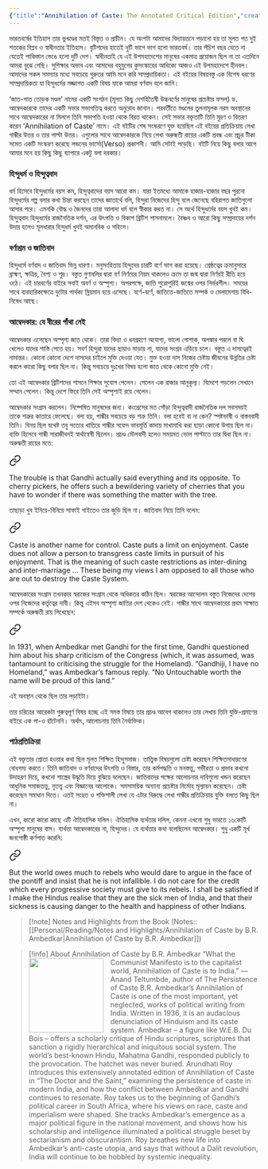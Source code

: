 ```yaml
---
{"title":"Annihilation of Caste: The Annotated Critical Edition","created":"2018-03-24T00:00:00+06:00","updated":"2023-01-26T16:12:22+06:00","read_at":["2018-04-04T00:00:00+06:00"],"read_count":1,"reviewed":true,"dg-note-icon":2,"authors":["Arundhati Roy","B.R. Ambedkar"],"isbn10":"178168832X","status":"Read","rating":5,"cover":"https://i.gr-assets.com/images/S/compressed.photo.goodreads.com/books/1453061905l/25489325.jpg","dg-publish":true,"tags":["bestreads"],"dg-metatags":{"og:image":"https://i.gr-assets.com/images/S/compressed.photo.goodreads.com/books/1453061905l/25489325.jpg"},"permalink":"/personal/reading/books/read/annihilation-of-caste-the-annotated-critical-edition-by-arundhati-roy/","metatags":{"og:image":"https://i.gr-assets.com/images/S/compressed.photo.goodreads.com/books/1453061905l/25489325.jpg"},"dgPassFrontmatter":true,"noteIcon":2}
---
```


ভারতবর্ষের ইতিহাস তার ভুখণ্ডের মতই বিস্তৃত ও প্রাচীন। যে অংশটা আমাদের বিদ্যায়তনে পড়ানো হয় তা মূলত গত দুই শতকের বিপ্লব ও স্বাধীনতার ইতিহাস। বৃটিশদের হাতেই দুটি ভাগে ভাগ হলো ভারতবর্ষ। তার পঁচিশ বছর যেতে না যেতেই পাকিস্তান ভেঙে হলো দুটি দেশ। স্বাধীনতাই যে এই উপমহাদেশের মানুষের একমাত্র প্রয়োজন ছিল না তা এতদিনে আমরা বুঝে গেছি। সুশিক্ষার অভাব এবং আমাদের বহুযুগের কুসংস্কারের আধিক্যে আজও এই উপমহাদেশে হীনবল। আমাদের সকল সমস্যার মধ্যে সবচেয়ে গুরুতর আমি মনে করি সাম্প্রদায়িকতা। এই বইয়ের বিষয়বস্তু এক বিশেষ ধরণের সাম্প্রদায়িকতা যা হিন্দুধর্মের মজ্জাগত একটি বিষয় যাকে আমরা বর্ণবাদ বলে জানি।  
  
‘জাত-পাত তোড়ক মণ্ডল’ নামের একটি সংগঠন (মূলত কিছু দেশহিতৈষী উচ্চবর্ণের মানুষের প্রচেষ্টার ফসল) ড‌. আম্বেদকারকে তাদের একটি সভার সভাপতিত্ব করতে অনুরোধ জানান। পরবর্তীতে মণ্ডলের তুলনামূলক নরম অবস্থানের সাথে আম্বেদকারের না মিললে তিনি সভাপতি হওয়া থেকে বিরত থাকেন। সেই সভার বক্তৃতাটি তিনি মুদ্রণ ও বিতরণ করেন ‘Annihilation of Caste’ নামে। এই বইটির শেষ সংস্করণে যুক্ত হয়েছিল এই বইয়ের প্রতিক্রিয়ায় লেখা গান্ধীর উত্তর ও তার পাল্টা উত্তর। এগুলোর সাথে আম্বেদকারকে নিয়ে লেখা অরুন্ধতী রায়ের একটি প্রবন্ধ এবং প্রচুর টীকা সমেত একটি সংস্করণ করেছে লন্ডনের ভার্সো(Verso) প্রকাশনী। আমি সেটাই পড়েছি। বইটি নিয়ে কিছু বলার আগে আমার মনে হয় কিছু কিছু ব্যাপারে একটু বলা দরকার।  
  
### হিন্দুধর্ম ও হিন্দুত্ববাদ

  
ধর্ম হিসেবে হিন্দুধর্মের বয়স কম, হিন্দুত্ববাদের বয়স আরো কম। যারা ইতমধ্যে আমাকে হাজার-হাজার বছর পুরনো হিন্দুধর্মের গল্প বলার কথা চিন্তা করছেন তাদের জ্ঞাতার্থে বলি, হিন্দুরা নিজেদের হিন্দু বলে জেনেছে বহিরাগত জাতিগুলো আসার পরে। এমনকি বৌদ্ধ ও জৈনদের তারা আলাদা ধর্ম বলে স্বীকার করত না। সে অর্থে হিন্দুধর্মের বয়স খুবই কম। হিন্দুত্ববাদ হিন্দুধর্মের রাজনৈতিক দর্শন, এর উৎপত্তি ও বিকাশ ব্রিটিশ শাসনামলে। বৈষ্ণব ও আরো কিছু সম্প্রদায়ের দর্শন উদার হলেও মূলধারার হিন্দুধর্ম খুবই অমানবিক ও সহিংস।  
  
### বর্ণাশ্রম ও জাতিবাদ

  
হিন্দুধর্মে বর্ণবাদ ও জাতিবাদ ভিন্ন ধারণা। মনুসংহিতায় হিন্দুদের চারটি বর্ণে ভাগ করা হয়েছে। শ্রেষ্ঠত্বের ক্রমানুসারে ব্রাহ্মণ, ক্ষত্রিয়, বৈশ্য ও শুদ্র। বস্তুত গুণাবলির দ্বারা বর্ণ নির্ণয়ের নিয়ম থাকলেও ক্রমে তা জন্ম দ্বারা নির্ণয়ই রীতি হয়ে ওঠে। এই চারবর্ণের বাইরে সবাই অবর্ণ ও অস্পৃশ্য। অপরপক্ষে, জাতি পুরোপুরিই জন্মের ওপর নির্ভরশীল। সময়ের সাথে ব্যবহারিকক্ষেত্রে দুটোর পার্থক্য ম্রিয়মান হয়ে এসেছে। বর্ণে-বর্ণে, জাতিতে-জাতিতে সম্পর্ক ও মেলামেশায় বিধি-নিষেধ আছে।  
  
### আম্বেদকার: যে বীরের গাঁথা নেই

  
আম্বেদকার এসেছেন অস্পৃশ্য জাত থেকে। তারা বিদ্যা ও ধনগ্রহণে অযোগ্য, ভালো পোশাক, অলঙ্কার পরলে বা ঘি খেলেও যাদের শাস্তি পেতে হয়। সবর্ণ হিন্দুরা যাদের ছায়াও মাড়ায় না, যাদের সংশ্রব এড়িয়ে চলে। বস্তুত এ দাসত্বেরই নামান্তর। কোনো কোনো দেশে দাসদের চাইলে মুক্তি দেওয়া যেত। মুক্ত হওয়া দাস নিজের চেষ্টায় জীবনের উন্নতির চেষ্টা করলে কারো কিছু বলার ছিল না। কিন্তু সবচেয়ে দুঃখের বিষয় হলো জাত থেকে কোনো মুক্তি নেই।  
  
তো এই আম্বেদকার ব্রিটিশদের শাসনে শিক্ষার সুযোগ পেলেন। পেলেন এক রাজার আনুকূল্য। বিদেশে পড়লেন সেখানে সম্মান পেলেন। কিন্তু দেশে ফিরে তিনি সেই অস্পৃশ্যই রয়ে গেলেন।  
  
আম্বেদকার সংগ্রাম করলেন। নিষ্পেষিত মানুষদের জন্য। কংগ্রেসের মত গোঁড়া হিন্দুত্ববাদী রাজনৈতিক দল সবসময়ই তাকে শত্রুর কাতারে ফেলেছে। বলা হয়, গান্ধীর সবচেয়ে বড় শত্রু তিনি। বলা হবেই বা না কেন? স্পষ্টভাষী ও বাস্তববাদী তিনি। বিনয় ছিল যথেষ্ট তবু সত্যের খাতিরে গান্ধীর সফেদ ভাবমূর্তি কাদায় মাখামাখি করা ছাড়া কোনো উপায় ছিল না। ব্যক্তি হিসেবে গান্ধী সারাজীবনই স্বার্থান্বেষী ছিলেন। প্রচণ্ড মৌলবাদী হলেও সময়মত ভোল পাল্টাতে তার দ্বিধা ছিল না। অরুন্ধতী রায়ের মতে:  


<div class="transclusion internal-embed is-loaded"><a class="markdown-embed-link" href="/personal/reading/notes-and-highlights/annihilation-of-caste-by-b-r-ambedkar/#bde40d" aria-label="Open link"><svg xmlns="http://www.w3.org/2000/svg" width="24" height="24" viewBox="0 0 24 24" fill="none" stroke="currentColor" stroke-width="2" stroke-linecap="round" stroke-linejoin="round" class="svg-icon lucide-link"><path d="M10 13a5 5 0 0 0 7.54.54l3-3a5 5 0 0 0-7.07-7.07l-1.72 1.71"></path><path d="M14 11a5 5 0 0 0-7.54-.54l-3 3a5 5 0 0 0 7.07 7.07l1.71-1.71"></path></svg></a><div class="markdown-embed">



The trouble is that Gandhi actually said everything and its opposite. To cherry pickers, he offers such a bewildering variety of cherries that you have to wonder if there was something the matter with the tree. 

</div></div>

  
তাছাড়া খুব ইনিয়ে-বিনিয়ে সাফাই গাইতেও তার জুড়ি ছিল না। জাতিবাদ নিয়ে তিনি বলেন:


<div class="transclusion internal-embed is-loaded"><a class="markdown-embed-link" href="/personal/reading/notes-and-highlights/annihilation-of-caste-by-b-r-ambedkar/#71ece7" aria-label="Open link"><svg xmlns="http://www.w3.org/2000/svg" width="24" height="24" viewBox="0 0 24 24" fill="none" stroke="currentColor" stroke-width="2" stroke-linecap="round" stroke-linejoin="round" class="svg-icon lucide-link"><path d="M10 13a5 5 0 0 0 7.54.54l3-3a5 5 0 0 0-7.07-7.07l-1.72 1.71"></path><path d="M14 11a5 5 0 0 0-7.54-.54l-3 3a5 5 0 0 0 7.07 7.07l1.71-1.71"></path></svg></a><div class="markdown-embed">



Caste is another name for control. Caste puts a limit on enjoyment. Caste does not allow a person to transgress caste limits in pursuit of his enjoyment. That is the meaning of such caste restrictions as inter-dining and inter-marriage … These being my views I am opposed to all those who are out to destroy the Caste System. 

</div></div>

  
আম্বেদকারের সংগ্রাম তখনকার স্বরাজের সংগ্রাম থেকে অধিকতর কঠিন ছিল। স্বরাজের আন্দোলন বস্তুত নিজেদের দেশের ওপর নিজেদের কর্তৃত্বের দাবী। কিন্তু এইসব অস্পৃশ্য জাতির দেশ থেকেও নেই। গান্ধীর সাথে আম্বেদকারের প্রথম সাক্ষাত সম্পর্কে অরুন্ধতী রায় লিখেছেন:  


<div class="transclusion internal-embed is-loaded"><a class="markdown-embed-link" href="/personal/reading/notes-and-highlights/annihilation-of-caste-by-b-r-ambedkar/#fa4d41" aria-label="Open link"><svg xmlns="http://www.w3.org/2000/svg" width="24" height="24" viewBox="0 0 24 24" fill="none" stroke="currentColor" stroke-width="2" stroke-linecap="round" stroke-linejoin="round" class="svg-icon lucide-link"><path d="M10 13a5 5 0 0 0 7.54.54l3-3a5 5 0 0 0-7.07-7.07l-1.72 1.71"></path><path d="M14 11a5 5 0 0 0-7.54-.54l-3 3a5 5 0 0 0 7.07 7.07l1.71-1.71"></path></svg></a><div class="markdown-embed">



In 1931, when Ambedkar met Gandhi for the first time, Gandhi questioned him about his sharp criticism of the Congress (which, it was assumed, was tantamount to criticising the struggle for the Homeland). “Gandhiji, I have no Homeland,” was Ambedkar’s famous reply. “No Untouchable worth the name will be proud of this land.” 

</div></div>

  
এই অবস্থান থেকে ছিল তার লড়াইটা।  
  
তার চরিত্রের আরেকটা গুরুত্বপূর্ণ বিষয় হচ্ছে এই সমস্ত বিষয়ে তার প্রচণ্ড আবেগ থাকলেও তার লেখায় তিনি যুক্তি-প্রমাণের বাইরে এক পা-ও হাঁটেননি। অর্থাৎ, আলোচনায় তিনি নৈর্ব্যক্তিক।  
  
### পাঠপ্রতিক্রিয়া
এই বক্তৃতার শ্রোতা হওয়ার কথা ছিল মূলত শিক্ষিত হিন্দুসমাজ। তাত্ত্বিক বিষয়গুলো চেষ্টা করেছেন শিক্ষিতসাধারণের বোধগম্য করতে। তিনি জাতিবাদ ও বর্ণবাদের উৎপত্তি ও বিস্তার, তার কর্মপদ্ধতি ও মনস্তত্ত্ব, গভীরতা ও প্রভাব কখনো উদাহরণ দিয়ে, কখনো শাস্ত্রের উদ্ধৃতি দিয়ে বুঝিয়ে বলেছেন। জাতিবাদের পক্ষের আলোচনার দাবিগুলো খন্ডন করেছেন আধুনিক সমাজতত্ত্ব, নৃতত্ত্ব এবং বিজ্ঞানের আলোকে। সমসাময়িক অন্যান্য প্রচেষ্টার নির্মোহ মূল্যায়ন করেছেন। চেষ্টা করেছেন সমাধান দিতে। এতই সংহত ও শক্তিশালী লেখা যে এটার বিরুদ্ধে লেখা গান্ধীর প্রতিক্রিয়ায় যুক্তি বলতে কিছু ছিল না।  
  
এখন, কারো কারো কাছে এটি ঐতিহাসিক দলিল। ঐতিহাসিক ব্যর্থতার দলিল, কেননা এখনো শুধু ভারতে ১৬কোটি অস্পৃশ্য মানুষের বাস। ব্যর্থতা আম্বেদকারের না, হিন্দুদের। যে ব্যর্থতার কথা বলেছিলেন আম্বেদকার। শুধু একটি মূর্খ জনগোষ্ঠী কর্ণপাত করেনি:  


<div class="transclusion internal-embed is-loaded"><a class="markdown-embed-link" href="/personal/reading/notes-and-highlights/annihilation-of-caste-by-b-r-ambedkar/#44b1ef" aria-label="Open link"><svg xmlns="http://www.w3.org/2000/svg" width="24" height="24" viewBox="0 0 24 24" fill="none" stroke="currentColor" stroke-width="2" stroke-linecap="round" stroke-linejoin="round" class="svg-icon lucide-link"><path d="M10 13a5 5 0 0 0 7.54.54l3-3a5 5 0 0 0-7.07-7.07l-1.72 1.71"></path><path d="M14 11a5 5 0 0 0-7.54-.54l-3 3a5 5 0 0 0 7.07 7.07l1.71-1.71"></path></svg></a><div class="markdown-embed">



But the world owes much to rebels who would dare to argue in the face of the pontiff and insist that he is not infallible. I do not care for the credit which every progressive society must give to its rebels. I shall be satisfied if I make the Hindus realise that they are the sick men of India, and that their sickness is causing danger to the health and happiness of other Indians. 

</div></div>


> [!note] Notes and Highlights from the Book
> (Notes:: [[Personal/Reading/Notes and Highlights/Annihilation of Caste by B.R. Ambedkar\|Annihilation of Caste by B.R. Ambedkar]])

> [!info] About Annihilation of Caste by B.R. Ambedkar
><img src="https://books.google.com/books/content?id=yOuQEAAAQBAJ&printsec=frontcover&img=1&zoom=1&source=gbs_api" style="float: left; margin-right: 1em;width: 150px; height: auto;" /> “What the Communist Manifesto is to the capitalist world, Annihilation of Caste is to India.” —Anand Teltumbde, author of The Persistence of Caste B.R. Ambedkar’s Annihilation of Caste is one of the most important, yet neglected, works of political writing from India. Written in 1936, it is an audacious denunciation of Hinduism and its caste system. Ambedkar – a figure like W.E.B. Du Bois – offers a scholarly critique of Hindu scriptures, scriptures that sanction a rigidly hierarchical and iniquitous social system. The world’s best-known Hindu, Mahatma Gandhi, responded publicly to the provocation. The hatchet was never buried. Arundhati Roy introduces this extensively annotated edition of Annihilation of Caste in “The Doctor and the Saint,” examining the persistence of caste in modern India, and how the conflict between Ambedkar and Gandhi continues to resonate. Roy takes us to the beginning of Gandhi’s political career in South Africa, where his views on race, caste and imperialism were shaped. She tracks Ambedkar’s emergence as a major political figure in the national movement, and shows how his scholarship and intelligence illuminated a political struggle beset by sectarianism and obscurantism. Roy breathes new life into Ambedkar’s anti-caste utopia, and says that without a Dalit revolution, India will continue to be hobbled by systemic inequality.